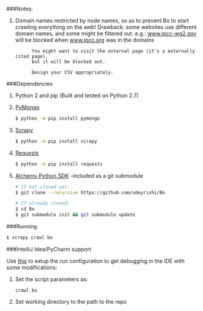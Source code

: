 ###Notes:
1. Domain names restricted by node names, so as to prevent Bo to start crawling everything on the web!
   Drawback: some websites use different domain names, and some might be filtered out.
             e.g.: www.ipcc-wg2.gov will be blocked when www.ipcc.org was in the domains

             You might want to visit the external page (it's a externally cited page),
             but it will be blocked out.

             Design your CSV appropriately.

###Dependencies
1. Python 2 and pip (Built and tested on Python 2.7)
2. [PyMongo](https://api.mongodb.org/python/current/installation.html)

    ```sh
    $ python -m pip install pymongo
    ```
3. [Scrapy](http://scrapy.org/)

    ```sh
    $ python -m pip install scrapy
    ```
4. [Requests](http://docs.python-requests.org/en/latest/user/install/)

    ```sh
    $ python -m pip install requests
    ```
5. [Alchemy Python SDK](http://www.alchemyapi.com/developers/getting-started-guide/using-alchemyapi-with-python)
    -included as a git submodule

    ```sh
    # If not cloned yet:
    $ git clone --recursive https://github.com/udeyrishi/Bo

    # If already cloned:
    $ cd Bo
    $ git submodule init && git submodule update
    ```

###Running
```sh
$ scrapy crawl bo
```

###IntelliJ Idea/PyCharm support

Use [this](http://stackoverflow.com/questions/21788939/how-to-use-pycharm-to-debug-scrapy-projects) to setup the run configuration to get debugging in the IDE with some modifications:

1. Set the script parameters as:

    ```
    crawl bo
    ```

2. Set working directory to the path to the repo